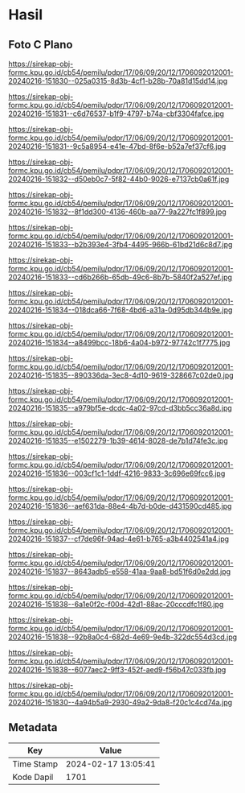 # Hasil

## Foto C Plano

https://sirekap-obj-formc.kpu.go.id/cb54/pemilu/pdpr/17/06/09/20/12/1706092012001-20240216-151830--025a0315-8d3b-4cf1-b28b-70a81d15dd14.jpg

https://sirekap-obj-formc.kpu.go.id/cb54/pemilu/pdpr/17/06/09/20/12/1706092012001-20240216-151831--c6d76537-b1f9-4797-b74a-cbf3304fafce.jpg

https://sirekap-obj-formc.kpu.go.id/cb54/pemilu/pdpr/17/06/09/20/12/1706092012001-20240216-151831--9c5a8954-e41e-47bd-8f6e-b52a7ef37cf6.jpg

https://sirekap-obj-formc.kpu.go.id/cb54/pemilu/pdpr/17/06/09/20/12/1706092012001-20240216-151832--d50eb0c7-5f82-44b0-9026-e7137cb0a61f.jpg

https://sirekap-obj-formc.kpu.go.id/cb54/pemilu/pdpr/17/06/09/20/12/1706092012001-20240216-151832--8f1dd300-4136-460b-aa77-9a227fc1f899.jpg

https://sirekap-obj-formc.kpu.go.id/cb54/pemilu/pdpr/17/06/09/20/12/1706092012001-20240216-151833--b2b393e4-3fb4-4495-966b-61bd21d6c8d7.jpg

https://sirekap-obj-formc.kpu.go.id/cb54/pemilu/pdpr/17/06/09/20/12/1706092012001-20240216-151833--cd6b266b-65db-49c6-8b7b-5840f2a527ef.jpg

https://sirekap-obj-formc.kpu.go.id/cb54/pemilu/pdpr/17/06/09/20/12/1706092012001-20240216-151834--018dca66-7f68-4bd6-a31a-0d95db344b9e.jpg

https://sirekap-obj-formc.kpu.go.id/cb54/pemilu/pdpr/17/06/09/20/12/1706092012001-20240216-151834--a8499bcc-18b6-4a04-b972-97742c1f7775.jpg

https://sirekap-obj-formc.kpu.go.id/cb54/pemilu/pdpr/17/06/09/20/12/1706092012001-20240216-151835--890336da-3ec8-4d10-9619-328667c02de0.jpg

https://sirekap-obj-formc.kpu.go.id/cb54/pemilu/pdpr/17/06/09/20/12/1706092012001-20240216-151835--a979bf5e-dcdc-4a02-97cd-d3bb5cc36a8d.jpg

https://sirekap-obj-formc.kpu.go.id/cb54/pemilu/pdpr/17/06/09/20/12/1706092012001-20240216-151835--e1502279-1b39-4614-8028-de7b1d74fe3c.jpg

https://sirekap-obj-formc.kpu.go.id/cb54/pemilu/pdpr/17/06/09/20/12/1706092012001-20240216-151836--003cf1c1-1ddf-4216-9833-3c696e69fcc6.jpg

https://sirekap-obj-formc.kpu.go.id/cb54/pemilu/pdpr/17/06/09/20/12/1706092012001-20240216-151836--aef631da-88e4-4b7d-b0de-d431590cd485.jpg

https://sirekap-obj-formc.kpu.go.id/cb54/pemilu/pdpr/17/06/09/20/12/1706092012001-20240216-151837--cf7de96f-94ad-4e61-b765-a3b4402541a4.jpg

https://sirekap-obj-formc.kpu.go.id/cb54/pemilu/pdpr/17/06/09/20/12/1706092012001-20240216-151837--8643adb5-e558-41aa-9aa8-bd51f6d0e2dd.jpg

https://sirekap-obj-formc.kpu.go.id/cb54/pemilu/pdpr/17/06/09/20/12/1706092012001-20240216-151838--6a1e0f2c-f00d-42d1-88ac-20cccdfc1f80.jpg

https://sirekap-obj-formc.kpu.go.id/cb54/pemilu/pdpr/17/06/09/20/12/1706092012001-20240216-151838--92b8a0c4-682d-4e69-9e4b-322dc554d3cd.jpg

https://sirekap-obj-formc.kpu.go.id/cb54/pemilu/pdpr/17/06/09/20/12/1706092012001-20240216-151838--6077aec2-9ff3-452f-aed9-f56b47c033fb.jpg

https://sirekap-obj-formc.kpu.go.id/cb54/pemilu/pdpr/17/06/09/20/12/1706092012001-20240216-151830--4a94b5a9-2930-49a2-9da8-f20c1c4cd74a.jpg


## Metadata

| Key        | Value               |
| ---------- | ------------------- |
| Time Stamp | 2024-02-17 13:05:41 |
| Kode Dapil | 1701                |



